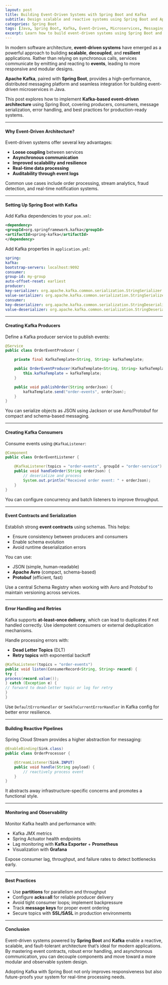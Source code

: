 ```yaml
---
layout: post
title: Building Event-Driven Systems with Spring Boot and Kafka
subtitle: Design scalable and reactive systems using Spring Boot and Apache Kafka for event-driven architecture
categories: Spring Boot
tags: [Java, Spring Boot, Kafka, Event-Driven, Microservices, Messaging, Architecture]
excerpt: Learn how to build event-driven systems using Spring Boot and Apache Kafka. This guide covers producers, consumers, event contracts, error handling, and performance tuning for reactive microservices.
---
```




In modern software architecture, **event-driven systems** have emerged as a powerful approach to building **scalable**, **decoupled**, and **resilient** applications. Rather than relying on synchronous calls, services communicate by emitting and reacting to **events**, leading to more responsive and modular designs.

**Apache Kafka**, paired with **Spring Boot**, provides a high-performance, distributed messaging platform and seamless integration for building event-driven microservices in Java.

This post explores how to implement **Kafka-based event-driven architecture** using Spring Boot, covering producers, consumers, message serialization, error handling, and best practices for production-ready systems.

---

#### Why Event-Driven Architecture?

Event-driven systems offer several key advantages:

- **Loose coupling** between services
- **Asynchronous communication**
- **Improved scalability and resilience**
- **Real-time data processing**
- **Auditability through event logs**

Common use cases include order processing, stream analytics, fraud detection, and real-time notification systems.

---

#### Setting Up Spring Boot with Kafka

Add Kafka dependencies to your `pom.xml`:

```xml
<dependency>
<groupId>org.springframework.kafka</groupId>
<artifactId>spring-kafka</artifactId>
</dependency>
```

Add Kafka properties in `application.yml`:

```yml
spring:
kafka:
bootstrap-servers: localhost:9092
consumer:
group-id: my-group
auto-offset-reset: earliest
producer:
key-serializer: org.apache.kafka.common.serialization.StringSerializer
value-serializer: org.apache.kafka.common.serialization.StringSerializer
consumer:
key-deserializer: org.apache.kafka.common.serialization.StringDeserializer
value-deserializer: org.apache.kafka.common.serialization.StringDeserializer
```

---

#### Creating Kafka Producers

Define a Kafka producer service to publish events:

```java
@Service
public class OrderEventProducer {

    private final KafkaTemplate<String, String> kafkaTemplate;

    public OrderEventProducer(KafkaTemplate<String, String> kafkaTemplate) {
        this.kafkaTemplate = kafkaTemplate;
    }

    public void publishOrder(String orderJson) {
        kafkaTemplate.send("order-events", orderJson);
    }
}
```

You can serialize objects as JSON using Jackson or use Avro/Protobuf for compact and schema-based messaging.

---

#### Creating Kafka Consumers

Consume events using `@KafkaListener`:

```java
@Component
public class OrderEventListener {

    @KafkaListener(topics = "order-events", groupId = "order-service")
    public void handleOrder(String orderJson) {
        // deserialize and process
        System.out.println("Received order event: " + orderJson);
    }
}
```

You can configure concurrency and batch listeners to improve throughput.

---

#### Event Contracts and Serialization

Establish strong **event contracts** using schemas. This helps:
- Ensure consistency between producers and consumers
- Enable schema evolution
- Avoid runtime deserialization errors

You can use:
- JSON (simple, human-readable)
- **Apache Avro** (compact, schema-based)
- **Protobuf** (efficient, fast)

Use a central Schema Registry when working with Avro and Protobuf to maintain versioning across services.

---

#### Error Handling and Retries

Kafka supports **at-least-once delivery**, which can lead to duplicates if not handled correctly. Use idempotent consumers or external deduplication mechanisms.

Handle processing errors with:
- **Dead Letter Topics** (DLT)
- **Retry topics** with exponential backoff

```java
@KafkaListener(topics = "order-events")
public void listen(ConsumerRecord<String, String> record) {
try {
process(record.value());
} catch (Exception e) {
// forward to dead-letter topic or log for retry
}
}
```

Use `DefaultErrorHandler` or `SeekToCurrentErrorHandler` in Kafka config for better error resilience.

---

#### Building Reactive Pipelines

Spring Cloud Stream provides a higher abstraction for messaging:

```java
@EnableBinding(Sink.class)
public class OrderProcessor {

    @StreamListener(Sink.INPUT)
    public void handle(String payload) {
        // reactively process event
    }
}
```

It abstracts away infrastructure-specific concerns and promotes a functional style.

---

#### Monitoring and Observability

Monitor Kafka health and performance with:

- Kafka JMX metrics
- Spring Actuator health endpoints
- Lag monitoring with **Kafka Exporter** + **Prometheus**
- Visualization with **Grafana**

Expose consumer lag, throughput, and failure rates to detect bottlenecks early.

---

#### Best Practices

- Use **partitions** for parallelism and throughput
- Configure **acks=all** for reliable producer delivery
- Avoid tight consumer loops; implement backpressure
- Track **message keys** for proper event ordering
- Secure topics with **SSL/SASL** in production environments

---

#### Conclusion

Event-driven systems powered by **Spring Boot** and **Kafka** enable a reactive, scalable, and fault-tolerant architecture that’s ideal for modern applications. By mastering event contracts, robust error handling, and asynchronous communication, you can decouple components and move toward a more modular and observable system design.

Adopting Kafka with Spring Boot not only improves responsiveness but also future-proofs your system for real-time processing needs.
